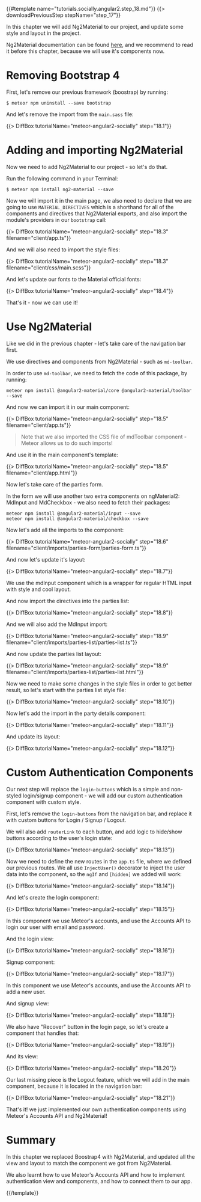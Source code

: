 {{#template name="tutorials.socially.angular2.step_18.md"}}
{{> downloadPreviousStep stepName="step_17"}}

In this chapter we will add Ng2Material to our project, and update some style and layout in the project.

Ng2Material documentation can be found [here](https://justindujardin.github.io/ng2-material/), and we recommend to read it before this chapter, because we will use it's components now.

# Removing Bootstrap 4

First, let's remove our previous framework (boostrap) by running:

    $ meteor npm uninstall --save bootstrap

And let's remove the import from the `main.sass` file:

{{> DiffBox tutorialName="meteor-angular2-socially" step="18.1"}}

# Adding and importing Ng2Material

Now we need to add Ng2Material to our project - so let's do that.

Run the following command in your Terminal:

    $ meteor npm install ng2-material --save

Now we will import it in the main page, we also need to declare that we are going to use `MATERIAL_DIRECTIVES` which is a shorthand for all of the components and directives that Ng2Material exports, and also import the module's providers in our `bootstrap` call:

{{> DiffBox tutorialName="meteor-angular2-socially" step="18.3" filename="client/app.ts"}}

And we will also need to import the style files:

{{> DiffBox tutorialName="meteor-angular2-socially" step="18.3" filename="client/css/main.scss"}}

And let's update our fonts to the Material official fonts:

{{> DiffBox tutorialName="meteor-angular2-socially" step="18.4"}}

That's it - now we can use it!

# Use Ng2Material

Like we did in the previous chapter - let's take care of the navigation bar first.

We use directives and components from Ng2Material - such as `md-toolbar`.

In order to use `md-toolbar`, we need to fetch the code of this package, by running:

    meteor npm install @angular2-material/core @angular2-material/toolbar --save

And now we can import it in our main component:

{{> DiffBox tutorialName="meteor-angular2-socially" step="18.5" filename="client/app.ts"}}

> Note that we also imported the CSS file of mdToolbar component - Meteor allows us to do such imports!

And use it in the main component's template:

{{> DiffBox tutorialName="meteor-angular2-socially" step="18.5" filename="client/app.html"}}

Now let's take care of the parties form.

In the form we will use another two extra components on ngMaterial2: MdInput and MdCheckbox - we also need to fetch their packages:

    meteor npm install @angular2-material/input --save
    meteor npm install @angular2-material/checkbox --save

Now let's add all the imports to the component:

{{> DiffBox tutorialName="meteor-angular2-socially" step="18.6" filename="client/imports/parties-form/parties-form.ts"}}

And now let's update it's layout:

{{> DiffBox tutorialName="meteor-angular2-socially" step="18.7"}}

We use the mdInput component which is a wrapper for regular HTML input with style and cool layout.

And now import the directives into the parties list:

{{> DiffBox tutorialName="meteor-angular2-socially" step="18.8"}}

And we will also add the MdInput import:

{{> DiffBox tutorialName="meteor-angular2-socially" step="18.9" filename="client/imports/parties-list/parties-list.ts"}}

And now update the parties list layout:

{{> DiffBox tutorialName="meteor-angular2-socially" step="18.9" filename="client/imports/parties-list/parties-list.html"}}

Now we need to make some changes in the style files in order to get better result, so let's start with the parties list style file:

{{> DiffBox tutorialName="meteor-angular2-socially" step="18.10"}}

Now let's add the import in the party details component:

{{> DiffBox tutorialName="meteor-angular2-socially" step="18.11"}}

And update its layout:

{{> DiffBox tutorialName="meteor-angular2-socially" step="18.12"}}

# Custom Authentication Components

Our next step will replace the `login-buttons` which is a simple and non-styled login/signup component - we will add our custom authentication component with custom style.

First, let's remove the `login-buttons` from the navigation bar, and replace it with custom buttons for Login / Signup / Logout.

We will also add `routerLink` to each button, and add logic to hide/show buttons according to the user's login state:

{{> DiffBox tutorialName="meteor-angular2-socially" step="18.13"}}

Now we need to define the new routes in the `app.ts` file, where we defined our previous routes. We all use `InjectUser()` decorator to inject the user data into the component, so the `ngIf` and `[hidden]` we added will work:

{{> DiffBox tutorialName="meteor-angular2-socially" step="18.14"}}

And let's create the login component:

{{> DiffBox tutorialName="meteor-angular2-socially" step="18.15"}}

In this component we use Meteor's accounts, and use the Accounts API to login our user with email and password.

And the login view:

{{> DiffBox tutorialName="meteor-angular2-socially" step="18.16"}}

Signup component:

{{> DiffBox tutorialName="meteor-angular2-socially" step="18.17"}}

In this component we use Meteor's accounts, and use the Accounts API to add a new user.

And signup view:

{{> DiffBox tutorialName="meteor-angular2-socially" step="18.18"}}

We also have "Recover" button in the login page, so let's create a component that handles that:

{{> DiffBox tutorialName="meteor-angular2-socially" step="18.19"}}

And its view:

{{> DiffBox tutorialName="meteor-angular2-socially" step="18.20"}}

Our last missing piece is the Logout feature, which we will add in the main component, because it is located in the navigation bar:

{{> DiffBox tutorialName="meteor-angular2-socially" step="18.21"}}

That's it! we just implemented our own authentication components using Meteor's Accounts API and Ng2Material!

# Summary

In this chapter we replaced Boostrap4 with Ng2Material, and updated all the view and layout to match the component we got from Ng2Material.

We also learnt how to use Meteor's Accounts API and how to implement authentication view and components, and how to connect them to our app.

{{/template}}
